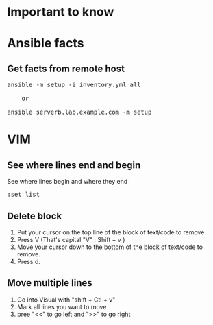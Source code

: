 # Important to know

# Ansible facts
## Get facts from remote host
<pre>
ansible -m setup -i inventory.yml all 
 
    or

ansible serverb.lab.example.com -m setup
</pre>



# VIM

## See where lines end and begin
See where lines begin and where they end
<pre>:set list</pre>

## Delete block
1. Put your cursor on the top line of the block of text/code to remove.
2. Press V (That's capital "V" : Shift + v )
3. Move your cursor down to the bottom of the block of text/code to remove.
4. Press d. 


## Move multiple lines
1. Go into Visual with "shift + Ctl + v"
2. Mark all lines you want to move
3. pree "<<" to go left and ">>" to go right
